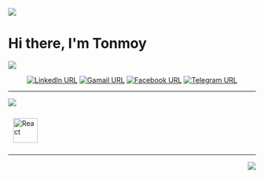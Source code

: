 <img src="https://miro.medium.com/max/1400/1*i8-u-V8LTTbQwTeUwLI_BQ.gif"></img>
<h1>Hi there, I'm Tonmoy</h1>

<img src="https://readme-typing-svg.herokuapp.com/?font=Times+new+roman&color=%2336BCF7&lines=%F0%9F%93%9E+Contact+withe+me+...+"></img>
<div align="center">

[![LinkedIn URL](https://img.shields.io/static/v1?color=blue&label=linkedin&logo=linkedin&logoColor=blue&style=for-the-badge&message=Connect)](https://www.linkedin.com/in//mte-tonmoy) [![Gamail URL](https://img.shields.io/static/v1?color=blue&label=Gmail&logo=Gmail&logoColor=rede&style=for-the-badge&message=mail)](mailto:toufique0611@gmail.com?subject=Olá%20Stefany) [![Facebook URL](https://img.shields.io/static/v1?color=blue&label=Facebook&logo=Facebook&logoColor=blue&style=for-the-badge&message=Message)](https://www.facebook.com/mte.tonmoy) [![Telegram URL](https://img.shields.io/static/v1?color=blue&label=Telegram&logo=Telegram&logoColor=white&style=for-the-badge&message=Message)](https://t.me/Toufique_Elahi_Tonmoy) 

</div>  

<hr>

<img src="https://readme-typing-svg.herokuapp.com/?font=Times+new+roman&color=%2336BCF7&lines=%F0%9F%94%AD+I%E2%80%99m+currently+working+with+..."></img>
<div align="left">  
<img style="margin: 10px" src="https://profilinator.rishav.dev/skills-assets/react-original-wordmark.svg" alt="React" height="50" />  
</div>

<hr>


<div align="right">
<img src="https://komarev.com/ghpvc/?username=rishavanand&&style=flat-square" align="center" />
</div>  




